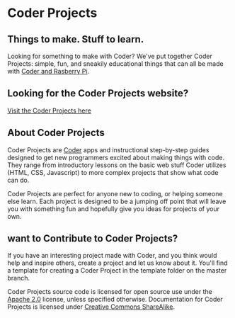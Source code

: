 # Coder Projects 
## Things to make. Stuff to learn.

Looking for something to make with Coder? We've put together Coder Projects: simple, fun, and sneakily educational things that can all be made with [Coder and Rasberry Pi](http://goo.gl/coder).

## Looking for the Coder Projects website?
[Visit the Coder Projects here](http://googlecreativelab.github.io/coder-projects/)

## About Coder Projects
Coder Projects are [Coder](http://goo.gl/coder) apps and instructional step-by-step guides designed to get new programmers excited about making things with code. They range from introductory lessons on the basic web stuff Coder utilizes (HTML, CSS, Javascript) to more complex projects that show what code can do.

Coder Projects are perfect for anyone new to coding, or helping someone else learn. Each project is designed to be a jumping off point that will leave you with something fun and hopefully give you ideas for projects of your own.

## want to Contribute to Coder Projects?
If you have an interesting project made with Coder, and you think would help and inspire others, create a project and let us know about it. You'll find a template for creating a Coder Project in the template folder on the master branch. 

Coder Projects source code is licensed for open source use under the [Apache 2.0](http://www.apache.org/licenses/LICENSE-2.0.txt) license, unless specified otherwise. Documentation for Coder Projects is licensed under [Creative Commons ShareAlike](http://creativecommons.org/licenses/by-sa/4.0/).

